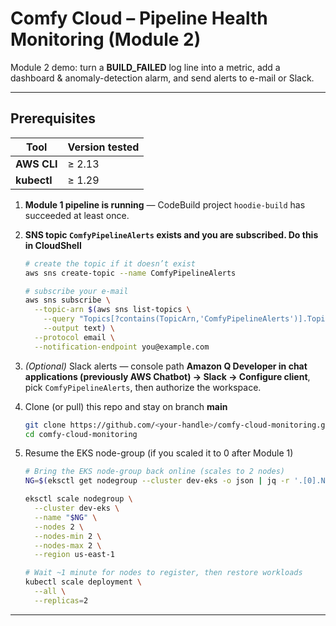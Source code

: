# Comfy Cloud – Pipeline Health Monitoring (Module 2)

Module 2 demo: turn a **BUILD_FAILED** log line into a metric, add a dashboard & anomaly-detection alarm, and send alerts to e-mail or Slack. 

---

## Prerequisites

| Tool | Version tested |
|------|----------------|
| **AWS CLI** | ≥ 2.13 |
| **kubectl** | ≥ 1.29 |

1. **Module 1 pipeline is running** — CodeBuild project `hoodie-build` has succeeded at least once.  
2. **SNS topic `ComfyPipelineAlerts` exists and you are subscribed. Do this in CloudShell**

   ~~~bash
   # create the topic if it doesn’t exist
   aws sns create-topic --name ComfyPipelineAlerts

   # subscribe your e-mail
   aws sns subscribe \
     --topic-arn $(aws sns list-topics \
       --query "Topics[?contains(TopicArn,'ComfyPipelineAlerts')].TopicArn" \
       --output text) \
     --protocol email \
     --notification-endpoint you@example.com
   ~~~

3. *(Optional)* Slack alerts — console path **Amazon Q Developer in chat applications (previously AWS Chatbot) → Slack → Configure client**, pick `ComfyPipelineAlerts`, then authorize the workspace.  
4. Clone (or pull) this repo and stay on branch **main**

   ~~~bash
   git clone https://github.com/<your-handle>/comfy-cloud-monitoring.git
   cd comfy-cloud-monitoring
   ~~~

5. Resume the EKS node-group (if you scaled it to 0 after Module 1)

   ~~~bash
   # Bring the EKS node-group back online (scales to 2 nodes)
   NG=$(eksctl get nodegroup --cluster dev-eks -o json | jq -r '.[0].Name')

   eksctl scale nodegroup \
     --cluster dev-eks \
     --name "$NG" \
     --nodes 2 \
     --nodes-min 2 \
     --nodes-max 2 \
     --region us-east-1

   # Wait ~1 minute for nodes to register, then restore workloads
   kubectl scale deployment \
     --all \
     --replicas=2
   ~~~

---



